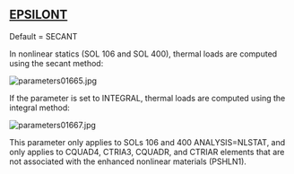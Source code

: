 ## [EPSILONT](https://help.hexagonmi.com/bundle/MSC_Nastran_2022.4/page/Nastran_Combined_Book/qrg/parameters/TOC.EPSILONT.xhtml)

Default = SECANT

In nonlinear statics (SOL 106 and SOL 400), thermal loads are computed using the secant method:

![parameters01665.jpg](https://help-be.hexagonmi.com/bundle/MSC_Nastran_2022.4/page/Nastran_Combined_Book/qrg/parameters/../../../assets/parameters01665.jpg?_LANG=enus)  

If the parameter is set to INTEGRAL, thermal loads are computed using the integral method:

![parameters01667.jpg](https://help-be.hexagonmi.com/bundle/MSC_Nastran_2022.4/page/Nastran_Combined_Book/qrg/parameters/../../../assets/parameters01667.jpg?_LANG=enus)  

This parameter only applies to SOLs 106 and 400 ANALYSIS=NLSTAT, and only applies to CQUAD4, CTRIA3, CQUADR, and CTRIAR elements that are not associated with the enhanced nonlinear materials (PSHLN1).

